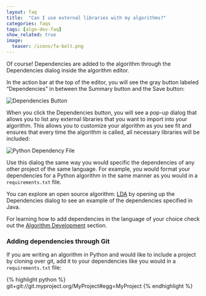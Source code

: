 ```yaml
---
layout: faq
title:  "Can I use external libraries with my algorithms?"
categories: faqs
tags: [algo-dev-faq]
show_related: true
image:
  teaser: /icons/fa-bolt.png
---
```


Of course! Dependencies are added to the algorithm through the Dependencies dialog inside the algorithm editor.

In the action bar at the top of the editor, you will see the gray button labeled “Dependencies” in between the Summary button and the Save button:

<img src="{{site.cdnurl}}{{site.baseurl}}/images/post_images/faqs/faq_dependencies.png" alt="Dependencies Button" class="syn-image-responsive">

When you click the Dependencies button, you will see a pop-up dialog that allows you to list any external libraries that you want to import into your algorithm. This allows you to customize your algorithm as you see fit and ensures that every time the algorithm is called, all necessary libraries will be included:

<img src="{{site.cdnurl}}{{site.baseurl}}/images/post_images/algo_dev_lang/dependencies_python.png" alt="Python Dependency File" class="syn-image-responsive">

Use this dialog the same way you would specific the dependencies of any other project of the same language. For example, you would format your dependencies for a Python algorithm in the same manner as you would in a `requirements.txt` file.

You can explore an open source algorithm: [LDA](https://algorithmia.com/algorithms/kenny/LDA/edit) by opening up the Dependencies dialog to see an example of the dependencies specified in Java.

For learning how to add dependencies in the language of your choice check out the [Algorithm Development]({{site.baseurl}}/algorithm-development/languages) section.

### Adding dependencies through Git

If you are writing an algorithm in Python and would like to include a project by cloning over git, add it to your dependencies like you would in a `requirements.txt` file:

{% highlight python %}
git+git://git.myproject.org/MyProject#egg=MyProject
{% endhighlight %}

